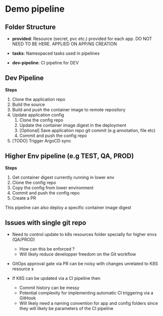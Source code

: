 # Demo pipeline


## Folder Structure

- **provided**: Resource (secret, pvc etc.) provided for each app. DO NOT NEED TO BE HERE. APPLIED ON APP/NS CREATION

- **tasks**: Namespaced tasks used in pipelines

- **dev-pipeline**: CI pipeline for DEV


## Dev Pipeline

**Steps**

1. Clone the application repo
2. Build the source
3. Build and push the container image to remote repository
4. Update application config
   1. Clone the config repo
   2. Update the container image digest in the deployment
   3. [Optional] Save application repo git commit (e.g annotation, file etc)
   4. Commit and push the config repo
5. [TODO] Trigger ArgoCD sync 


## Higher Env pipeline (e.g TEST, QA, PROD)

**Steps**

1. Get container digest currently running in lower env
2. Clone the config repo
3. Copy the config from lower environment
4. Commit and push the config repo
5. Create a PR


This pipeline can also deploy a specific container image digest



## Issues with single git repo

- Need to control update to k8s resources folder specially for higher envs (QA/PROD)
  - How can this be enforced ?
  - Will likely reduce developper freedom on the Git workflow

- GitOps approval gate via PR can be noisy with changes unrelated to K8S resource s

- If K8S can be updated via a CI pipeline then
  - Commit history can be messy
  - Potential complexity for implementing automatic CI triggering via a GitHook
  - Will likely need a naming convention for app and config folders since they will likely be parameters of the CI pipeline

